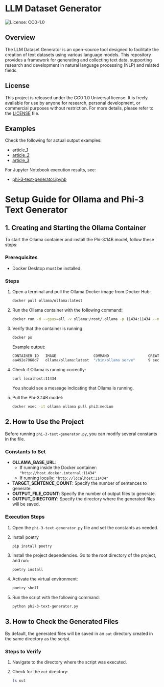# LLM Dataset Generator

![License: CC0-1.0](https://img.shields.io/badge/License-CC0%201.0-lightgrey.svg)

## Overview

The LLM Dataset Generator is an open-source tool designed to facilitate the creation of text datasets using various language models. This repository provides a framework for generating and collecting text data, supporting research and development in natural language processing (NLP) and related fields.

## License

This project is released under the CC0 1.0 Universal license. It is freely available for use by anyone for research, personal development, or commercial purposes without restriction. For more details, please refer to the [LICENSE](LICENSE) file.

## Examples

Check the following for actual output examples:

- [article_1](phi-3-text-generator/out.example/article_1.txt)
- [article_2](phi-3-text-generator/out.example/article_2.txt)
- [article_3](phi-3-text-generator/out.example/article_3.txt)

For Jupyter Notebook execution results, see:

- [phi-3-text-generator.ipynb](phi-3-text-generator/phi-3-text-generator.ipynb)

# Setup Guide for Ollama and Phi-3 Text Generator

## 1. Creating and Starting the Ollama Container

To start the Ollama container and install the Phi-3:14B model, follow these steps:

### Prerequisites

- Docker Desktop must be installed.

### Steps

1. Open a terminal and pull the Ollama Docker image from Docker Hub:

   ```sh
   docker pull ollama/ollama:latest
   ```

2. Run the Ollama container with the following command:

   ```sh
   docker run -d --gpus=all -v ollama:/root/.ollama -p 11434:11434 --name ollama ollama/ollama
   ```

3. Verify that the container is running:

   ```sh
   docker ps
   ```

   Example output:

   ```sh
   CONTAINER ID   IMAGE                 COMMAND                  CREATED          STATUS          PORTS                     NAMES
   aa492e7068d7   ollama/ollama:latest  "/bin/ollama serve"      9 seconds ago    Up 8 seconds    0.0.0.0:11434->11434/tcp  ollama
   ```

4. Check if Ollama is running correctly:

   ```sh
   curl localhost:11434
   ```

   You should see a message indicating that Ollama is running.

5. Pull the Phi-3:14B model:

   ```sh
   docker exec -it ollama ollama pull phi3:medium
   ```

## 2. How to Use the Project

Before running `phi-3-text-generator.py`, you can modify several constants in the file.

### Constants to Set

- **OLLAMA_BASE_URL**:
  - If running inside the Docker container: `"http://host.docker.internal:11434"`
  - If running locally: `"http://localhost:11434"`
- **TARGET_SENTENCE_COUNT**: Specify the number of sentences to generate.
- **OUTPUT_FILE_COUNT**: Specify the number of output files to generate.
- **OUTPUT_DIRECTORY**: Specify the directory where the generated files will be saved.

### Execution Steps

1. Open the `phi-3-text-generator.py` file and set the constants as needed.
2. Install poetry
   ```sh
   pip install poetry
   ```
3. Install the project dependencies. Go to the root directory of the project, and run:
   ```sh
   poetry install
   ```
4. Activate the virtual environment:
   ```sh
   poetry shell
   ```
5. Run the script with the following command:

   ```sh
   python phi-3-text-generator.py
   ```

## 3. How to Check the Generated Files

By default, the generated files will be saved in an `out` directory created in the same directory as the script.

### Steps to Verify

1. Navigate to the directory where the script was executed.
2. Check for the `out` directory:

   ```sh
   ls out
   ```
